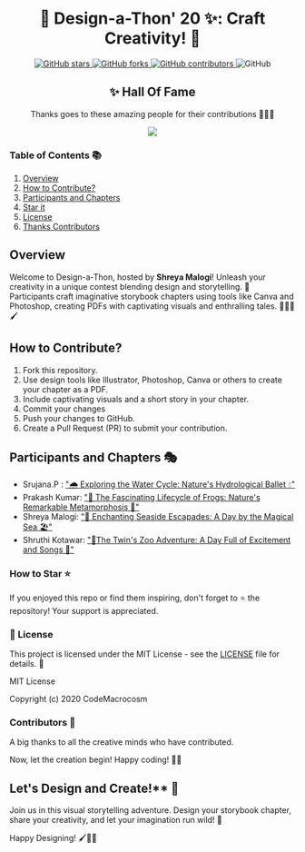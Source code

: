 

<div align="center">

# 🎨 Design-a-Thon' 20 ✨: Craft Creativity! 🚀

</div>
<p align="center">
  <a href="https://github.com/CodeMacrocosm/Design-a-Thon-20/stargazers">
    <img src="https://img.shields.io/github/stars/CodeMacrocosm/Design-a-Thon-20?style=flat-square" alt="GitHub stars">
  </a>
  <a href="https://github.com/srujana-55/Storybook/network">
    <img src="https://img.shields.io/github/forks/srujana-55/Storybook?style=flat-square" alt="GitHub forks">
  </a>
  <a href="https://github.com/codeMacrocosm/Design-a-Thon-20/graphs/contributors">
    <img src="https://img.shields.io/github/contributors/codeMacrocosm/Design-a-Thon-20.svg" alt="GitHub contributors">
  </a>
  <img src="https://img.shields.io/github/license/CodeMacrocosm/Design-a-Thon-20" alt="GitHub">
</p>

<div align="center">

## ✨ Hall Of Fame

Thanks goes to these amazing people for their contributions 🎉🎉🎉

<a href="https://github.com/codeMacrocosm/Design-a-Thon-20/graphs/contributors">
  <img src="https://contrib.rocks/image?repo=codeMacrocosm/Design-a-Thon-20" />
</a>

</div>

### Table of Contents 📚

1. [Overview](#overview)
2. [How to Contribute?](#how-to-contribute)
3. [Participants and Chapters](#participants-and-chapters-)
4. [Star it](#how-to-star-)
5. [License](#-license)
6. [Thanks Contributors](#contributors-)

## Overview

Welcome to Design-a-Thon, hosted by **Shreya Malogi**! Unleash your creativity in a unique contest blending design and storytelling. 🌟 Participants craft imaginative storybook chapters using tools like Canva and Photoshop, creating PDFs with captivating visuals and enthralling tales. 🚀💡🌌🖌️

## How to Contribute?

1. Fork this repository.
2. Use design tools like Illustrator, Photoshop, Canva or others to create your chapter as a PDF.
3. Include captivating visuals and a short story in your chapter.
4. Commit your changes 
5. Push your changes to GitHub.
6. Create a Pull Request (PR) to submit your contribution.


## Participants and Chapters 🎭

- Srujana.P : ["🌧️ Exploring the Water Cycle: Nature's Hydrological Ballet 💧"](https://github.com/CodeMacrocosm/Designathon-20/blob/master/chapter%201.pdf)
- Prakash Kumar: ["🐸 The Fascinating Lifecycle of Frogs: Nature's Remarkable Metamorphosis 🌱"](https://github.com/CodeMacrocosm/Designathon-20/blob/master/chapter%202.pdf)
- Shreya Malogi: ["🌊 Enchanting Seaside Escapades: A Day by the Magical Sea 🏖️"](https://github.com/CodeMacrocosm/Designathon-20/blob/master/chapter%203.pdf)
- Shruthi Kotawar: ["🚗The Twin's Zoo Adventure: A Day Full of Excitement and Songs 🐘"](https://github.com/CodeMacrocosm/Designathon-20/blob/master/chapter%204.pdf)

### How to Star ⭐

If you enjoyed this repo or find them inspiring, don't forget to ⭐ the repository! Your support is appreciated.

### 📄 License

This project is licensed under the MIT License - see the [LICENSE](LICENSE) file for details. 📜

MIT License

Copyright (c) 2020 CodeMacrocosm


### Contributors 🙌

A big thanks to all the creative minds who have contributed.

Now, let the creation begin! Happy coding! 🎨✨


## Let's Design and Create!** 🌈

Join us in this visual storytelling adventure. Design your storybook chapter, share your creativity, and let your imagination run wild! 🚀

Happy Designing! 🖌️📖✨

